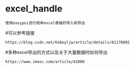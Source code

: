 # excel_handle
```
使用easypoi进行简单excel表格的导入和导出
```
#可以参考链接
```
https://blog.csdn.net/HiBoyljw/article/details/81170802
```
#多种excel导出的方式以及关于大量数据时如何导出
```
https://www.imooc.com/article/42008
```
